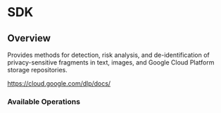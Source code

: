 # SDK

## Overview

Provides methods for detection, risk analysis, and de-identification of privacy-sensitive fragments in text, images, and Google Cloud Platform storage repositories.

<https://cloud.google.com/dlp/docs/>
### Available Operations

